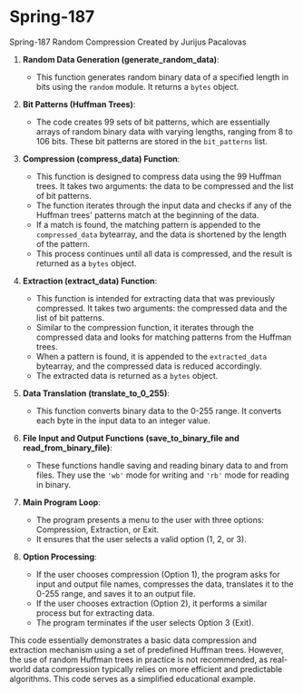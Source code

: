 # Spring-187
Spring-187
Random Compression Created by Jurijus Pacalovas


1. **Random Data Generation (generate_random_data)**:
   - This function generates random binary data of a specified length in bits using the `random` module. It returns a `bytes` object.

2. **Bit Patterns (Huffman Trees)**:
   - The code creates 99 sets of bit patterns, which are essentially arrays of random binary data with varying lengths, ranging from 8 to 106 bits. These bit patterns are stored in the `bit_patterns` list.

3. **Compression (compress_data) Function**:
   - This function is designed to compress data using the 99 Huffman trees. It takes two arguments: the data to be compressed and the list of bit patterns.
   - The function iterates through the input data and checks if any of the Huffman trees' patterns match at the beginning of the data.
   - If a match is found, the matching pattern is appended to the `compressed_data` bytearray, and the data is shortened by the length of the pattern.
   - This process continues until all data is compressed, and the result is returned as a `bytes` object.

4. **Extraction (extract_data) Function**:
   - This function is intended for extracting data that was previously compressed. It takes two arguments: the compressed data and the list of bit patterns.
   - Similar to the compression function, it iterates through the compressed data and looks for matching patterns from the Huffman trees.
   - When a pattern is found, it is appended to the `extracted_data` bytearray, and the compressed data is reduced accordingly.
   - The extracted data is returned as a `bytes` object.

5. **Data Translation (translate_to_0_255)**:
   - This function converts binary data to the 0-255 range. It converts each byte in the input data to an integer value.

6. **File Input and Output Functions (save_to_binary_file and read_from_binary_file)**:
   - These functions handle saving and reading binary data to and from files. They use the `'wb'` mode for writing and `'rb'` mode for reading in binary.

7. **Main Program Loop**:
   - The program presents a menu to the user with three options: Compression, Extraction, or Exit.
   - It ensures that the user selects a valid option (1, 2, or 3).

8. **Option Processing**:
   - If the user chooses compression (Option 1), the program asks for input and output file names, compresses the data, translates it to the 0-255 range, and saves it to an output file.
   - If the user chooses extraction (Option 2), it performs a similar process but for extracting data.
   - The program terminates if the user selects Option 3 (Exit).

This code essentially demonstrates a basic data compression and extraction mechanism using a set of predefined Huffman trees. However, the use of random Huffman trees in practice is not recommended, as real-world data compression typically relies on more efficient and predictable algorithms. This code serves as a simplified educational example.

